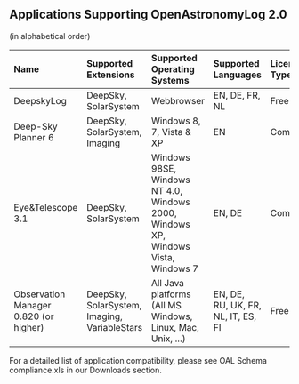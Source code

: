 ## Applications Supporting OpenAstronomyLog 2.0 ##
(in alphabetical order)

| **Name** | **Supported Extensions** | **Supported Operating Systems** | **Supported Languages** | **License Type** | **Web Site** |
|:---------|:-------------------------|:--------------------------------|:------------------------|:-----------------|:-------------|
| DeepskyLog | DeepSky, SolarSystem | Webbrowser | EN, DE, FR, NL | Free | http://www.deepskylog.org/ |
| Deep-Sky Planner 6 | DeepSky, SolarSystem, Imaging | Windows 8, 7, Vista & XP | EN | Commercial | http://knightware.biz/dsp/ |
| Eye&Telescope 3.1 | DeepSky, SolarSystem | Windows 98SE, Windows NT 4.0, Windows 2000, Windows XP, Windows Vista, Windows 7 | EN, DE | Commercial | http://www.oculum.de/eundt/site/eandt.asp |
| Observation Manager 0.820 (or higher) | DeepSky, SolarSystem, Imaging, VariableStars | All Java platforms (All MS Windows, Linux, Mac, Unix, ...) | EN, DE, RU, UK, FR, NL, IT, ES, FI | Free | http://observation.sourceforge.net/ |

For a detailed list of application compatibility, please see OAL Schema compliance.xls in our Downloads section.